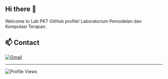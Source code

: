 ## Hi there 👋
Welcome to Lab PKT GitHub profile! Laboratorium Pemodelan dan Komputasi Terapan.

## 📫 Contact
[![Gmail](https://img.shields.io/badge/-Gmail-D14836?style=flat&logo=gmail&logoColor=white)](mailto:amclab.its@gmail.com)

---
![Profile Views](https://komarev.com/ghpvc/?username=pemodelan-komputasi-terapan&color=blue&style=flat)






<!--
**pemodelan-komputasi-terapan/pemodelan-komputasi-terapan** is a ✨ _special_ ✨ repository because its `README.md` (this file) appears on your GitHub profile.

Here are some ideas to get you started:

- 🔭 I’m currently working on ...
- 🌱 I’m currently learning ...
- 👯 I’m looking to collaborate on ...
- 🤔 I’m looking for help with ...
- 💬 Ask me about ...
- 📫 How to reach me: ...
- 😄 Pronouns: ...
- ⚡ Fun fact: ...
-->
